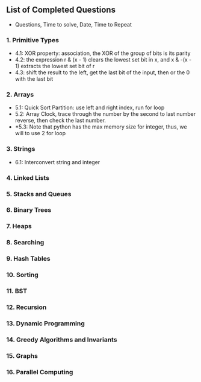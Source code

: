 ## List of Completed Questions
- Questions, Time to solve, Date, Time to Repeat

### 1. Primitive Types
- 4.1: XOR property: association, the XOR of the group of bits is its parity
- 4.2: the expression r & (x - 1) clears the lowest set bit in x, and x & -(x - 1) extracts the lowest set bit of r
- 4.3: shift the result to the left, get the last bit of the input, then or the 0 with the last bit

### 2. Arrays
- 5.1: Quick Sort Partition: use left and right index, run for loop
- 5.2: Array Clock, trace through the number by the second to last number reverse, then check the last number.
- *5.3: Note that python has the max memory size for integer, thus, we will to use 2 for loop

### 3. Strings
- 6.1: Interconvert string and integer

### 4. Linked Lists


### 5. Stacks and Queues


### 6. Binary Trees


### 7. Heaps


### 8. Searching 


### 9. Hash Tables


### 10. Sorting


### 11. BST


### 12. Recursion


### 13. Dynamic Programming


### 14. Greedy Algorithms and Invariants


### 15. Graphs


### 16. Parallel Computing